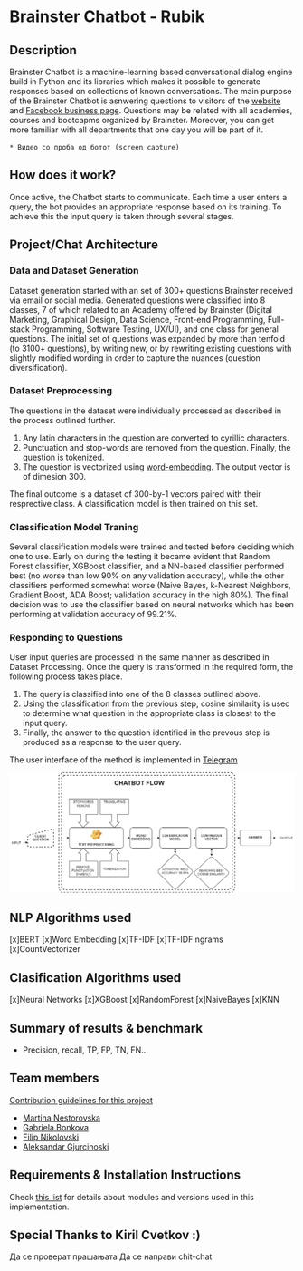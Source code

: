 # Brainster Chatbot - Rubik

## Description
Brainster Chatbot is a machine-learning based conversational dialog engine build in Python and its libraries which makes it possible to generate responses based on collections of known conversations. The main purpose of the Brainster Chatbot is asnwering questions to visitors of the [website](https://brainster.co/) and [Facebook business page](https://www.facebook.com/brainster.co). Questions may be related with all academies, courses and bootcapms organized by Brainster. Moreover, you can get more familiar with all departments that one day you will be part of it.

	* Видео со проба од ботот (screen capture)



## How does it work?
Once active, the Chatbot starts to communicate. Each time a user enters a query, the bot provides an appropriate response based on its training. To achieve this the input query is taken through several stages.




## Project/Chat Architecture

### Data and Dataset Generation
Dataset generation started with an set of 300+ questions Brainster received via email or social media. Generated questions were classified into 8 classes, 7 of which related to an Academy offered by Brainster (Digital Marketing, Graphical Design, Data Science, Front-end Programming, Full-stack Programming, Software  Testing, UX/UI), and one class for general questions. The initial set of questions was expanded by more than tenfold (to 3100+ questions), by writing new, or by rewriting existing questions with slightly modified wording in order to capture the nuances (question diversification).

### Dataset Preprocessing
The questions in the dataset were individually processed as described in the process outlined further.

1. Any latin characters in the question are converted to cyrillic characters.
2. Punctuation and stop-words are removed from the question. Finally, the question is tokenized.
3. The question is vectorized using [word-embedding](https://nlp.h-its.org/bpemb/). The output vector is of dimesion 300.

The final outcome is a dataset of 300-by-1 vectors paired with their resprective class. A classification model is then trained on this set.

### Classification Model Traning
Several classification models were trained and tested before deciding which one to use. Early on during the testing it became evident that Random Forest classifier, XGBoost classifier, and a NN-based classifier performed best (no worse than low 90% on any validation accuracy), while the other classifiers performed somewhat worse (Naive Bayes, k-Nearest Neighbors, Gradient Boost, ADA Boost; validation accuracy in the high 80%). The final decision was to use the classifier based on neural networks which has been performing at validation accuracy of 99.21%.

### Responding to Questions
User input queries are processed in the same manner as described in Dataset Processing. Once the query is transformed in the required form, the following process takes place.

1. The query is classified into one of the 8 classes outlined above. 
2. Using the classification from the previous step, cosine similarity is used to determine what question in the appropriate class is closest to the input query.
3. Finally, the answer to the question identified in the prevous step is produced as a response to the user query.

The user interface of the method is implemented in [Telegram](https://telegram.org/)

![Chatbot architecture](images/chatbot_flow.png)

## NLP Algorithms used
[x]BERT
[x]Word Embedding
[x]TF-IDF
[x]TF-IDF ngrams
[x]CountVectorizer

## Clasification Algorithms used
[x]Neural Networks
[x]XGBoost
[x]RandomForest
[x]NaiveBayes
[x]KNN

## Summary of results & benchmark
* Precision, recall, TP, FP, TN, FN...


## Team members
[Contribution guidelines for this project](CONTRIBUTING.md)

* [Martina Nestorovska](https://www.linkedin.com/in/martina-nestorovska-b367ba8/)
* [Gabriela Bonkova](https://www.linkedin.com/in/gabriela-bonkova-a25607194/)
* [Filip Nikolovski](https://www.linkedin.com/in/filip-nikolovski-a26559ab/)
* [Aleksandar Gjurcinoski](https://www.linkedin.com/in/aleksandar-gjurcinoski-7594a242/)


## Requirements & Installation Instructions
Check [this list](requirements.txt) for details about modules and versions used in this implementation.

## Special Thanks to Kiril Cvetkov :)




Да се проверат прашањата
Да се направи chit-chat

